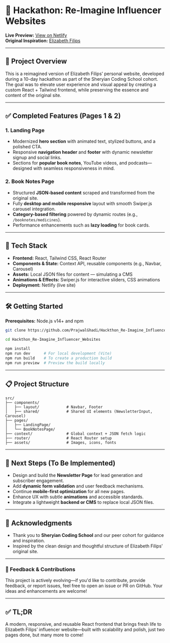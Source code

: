 # 🚀 Hackathon: Re-Imagine Influencer Websites

**Live Preview:** [View on Netlify](https://hackthon-reimagine-influencer-website.netlify.app/)  
**Original Inspiration:** [Elizabeth Filips](https://www.elizabethfilips.com/)

---

## 🧠 Project Overview

This is a reimagined version of Elizabeth Filips’ personal website, developed during a 10-day hackathon as part of the Sheryian Coding School cohort. The goal was to elevate user experience and visual appeal by creating a custom React + Tailwind frontend, while preserving the essence and content of the original site.

---

## ✅ Completed Features (Pages 1 & 2)

### 1. Landing Page

- Modernized **hero section** with animated text, stylized buttons, and a polished CTA.
- Responsive **navigation header** and **footer** with dynamic newsletter signup and social links.
- Sections for **popular book notes**, YouTube videos, and podcasts—designed with seamless responsiveness in mind.

### 2. Book Notes Page

- Structured **JSON-based content** scraped and transformed from the original site.
- Fully **desktop and mobile responsive** layout with smooth Swiper.js carousel integration.
- **Category-based filtering** powered by dynamic routes (e.g., `/booknotes/medicines`).
- Performance enhancements such as **lazy loading** for book cards.

---

## 🧰 Tech Stack

- **Frontend:** React, Tailwind CSS, React Router
- **Components & State:** Context API, reusable components (e.g., Navbar, Carousel)
- **Assets:** Local JSON files for content — simulating a CMS
- **Animations & Effects:** Swiper.js for interactive sliders, CSS animations
- **Deployment:** Netlify (live site)

---

## 🛠️ Getting Started

**Prerequisites:** Node.js v14+ and npm

```bash
git clone https://github.com/PrajwalGhadi/Hackthon_Re-Imagine_Influencer_Websites.git

cd Hackthon_Re-Imagine_Influencer_Websites

npm install
npm run dev      # For local development (Vite)
npm run build    # To create a production build
npm run preview  # Preview the build locally
```

---

## 📋 Project Structure

```
src/
├── components/
│   ├── layout/            # Navbar, Footer
│   ├── shared/            # Shared UI elements (NewsletterInput, Carousel)
├── pages/
│   ├── LandingPage/
│   └── BookNotesPage/
├── context/               # Global context + JSON fetch logic
├── router/                # React Router setup
├── assets/                # Images, icons, fonts
```

---

## 📌 Next Steps (To Be Implemented)

- Design and build the **Newsletter Page** for lead generation and subscriber engagement.
- Add **dynamic form validation** and user feedback mechanisms.
- Continue **mobile-first optimization** for all new pages.
- Enhance UX with subtle **animations** and accessible standards.
- Integrate a lightweight **backend or CMS** to replace local JSON files.

---

## 🙌 Acknowledgments

- Thank you to **Sheryian Coding School** and our peer cohort for guidance and inspiration.
- Inspired by the clean design and thoughtful structure of Elizabeth Filips’ original site.

---

### 🎯 Feedback & Contributions

This project is actively evolving—if you'd like to contribute, provide feedback, or report issues, feel free to open an issue or PR on GitHub. Your ideas and enhancements are welcome!

---

## ✅ TL;DR

A modern, responsive, and reusable React frontend that brings fresh life to Elizabeth Filips’ influencer website—built with scalability and polish, just two pages done, but many more to come!
